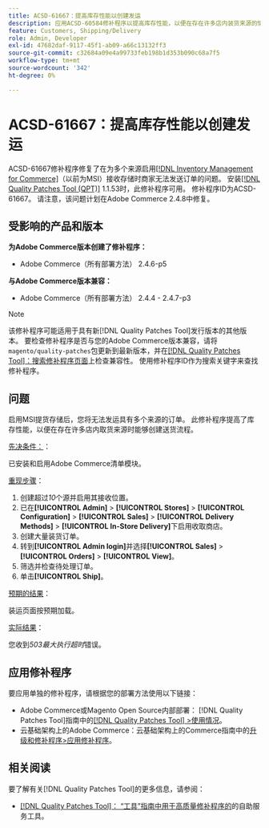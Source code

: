 ```yaml
---
title: ACSD-61667：提高库存性能以创建发运
description: 应用ACSD-60584修补程序以提高库存性能，以便在存在许多店内装货来源的情况下创建装运。
feature: Customers, Shipping/Delivery
role: Admin, Developer
exl-id: 47682daf-9117-45f1-ab09-a66c13132ff3
source-git-commit: c32684a09e4a99733feb198b1d353b090c68a7f5
workflow-type: tm+mt
source-wordcount: '342'
ht-degree: 0%

---
```


# ACSD-61667：提高库存性能以创建发运

ACSD-61667修补程序修复了在为多个来源启用[[!DNL Inventory Management for Commerce]](https://experienceleague.adobe.com/en/docs/commerce-admin/inventory/introduction)（以前为MSI）接收存储时商家无法发送订单的问题。 安装[[!DNL Quality Patches Tool (QPT)]](/help/tools/quality-patches-tool/quality-patches-tool-to-self-serve-quality-patches.md) 1.1.53时，此修补程序可用。 修补程序ID为ACSD-61667。 请注意，该问题计划在Adobe Commerce 2.4.8中修复。

## 受影响的产品和版本

**为Adobe Commerce版本创建了修补程序：**

* Adobe Commerce（所有部署方法） 2.4.6-p5

**与Adobe Commerce版本兼容：**

* Adobe Commerce（所有部署方法） 2.4.4 - 2.4.7-p3

>[!NOTE]
>
>该修补程序可能适用于具有新[!DNL Quality Patches Tool]发行版本的其他版本。 要检查修补程序是否与您的Adobe Commerce版本兼容，请将`magento/quality-patches`包更新到最新版本，并在[[!DNL Quality Patches Tool]：搜索修补程序页面](https://experienceleague.adobe.com/tools/commerce-quality-patches/index.html)上检查兼容性。 使用修补程序ID作为搜索关键字来查找修补程序。

## 问题

启用MSI提货存储后，您将无法发运具有多个来源的订单。 此修补程序提高了库存性能，以便在存在许多店内取货来源时能够创建送货流程。

<u>先决条件：</u>：

已安装和启用Adobe Commerce清单模块。

<u>重现步骤</u>：

1. 创建超过&#x200B;*10*&#x200B;个源并启用其接收位置。
1. 已在&#x200B;**[!UICONTROL Admin]** > **[!UICONTROL Stores]** > **[!UICONTROL Configuration]** > **[!UICONTROL Sales]** > **[!UICONTROL Delivery Methods]** > **[!UICONTROL In-Store Delivery]**&#x200B;下启用收取商店。
1. 创建大量装货订单。
1. 转到&#x200B;**[!UICONTROL Admin login]**&#x200B;并选择&#x200B;**[!UICONTROL Sales]** > **[!UICONTROL Orders]** > **[!UICONTROL View]**。
1. 筛选并检查待处理订单。
1. 单击&#x200B;**[!UICONTROL Ship]**。

<u>预期的结果</u>：

装运页面按预期加载。

<u>实际结果</u>：

您收到&#x200B;*503最大执行超时*&#x200B;错误。

## 应用修补程序

要应用单独的修补程序，请根据您的部署方法使用以下链接：

* Adobe Commerce或Magento Open Source内部部署： [!DNL Quality Patches Tool]指南中的[[!DNL Quality Patches Tool] >使用情况](/help/tools/quality-patches-tool/usage.md)。
* 云基础架构上的Adobe Commerce：云基础架构上的Commerce指南中的[升级和修补程序>应用修补程序](https://experienceleague.adobe.com/docs/commerce-cloud-service/user-guide/develop/upgrade/apply-patches.html)。

## 相关阅读

要了解有关[!DNL Quality Patches Tool]的更多信息，请参阅：

* [[!DNL Quality Patches Tool]： “工具”指南中用于高质量修补程序的](/help/tools/quality-patches-tool/quality-patches-tool-to-self-serve-quality-patches.md)的自助服务工具。
